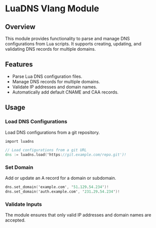 # LuaDNS Vlang Module

## Overview
This module provides functionality to parse and manage DNS configurations from Lua scripts. It supports creating, updating, and validating DNS records for multiple domains.

## Features
- Parse Lua DNS configuration files.
- Manage DNS records for multiple domains.
- Validate IP addresses and domain names.
- Automatically add default CNAME and CAA records.

## Usage

### Load DNS Configurations
Load DNS configurations from a git repository.
```v
import luadns

// Load configurations from a git URL
dns := luadns.load('https://git.example.com/repo.git')!
```

### Set Domain
Add or update an A record for a domain or subdomain.
```v
dns.set_domain('example.com', '51.129.54.234')!
dns.set_domain('auth.example.com', '231.29.54.234')!
```

### Validate Inputs
The module ensures that only valid IP addresses and domain names are accepted.
